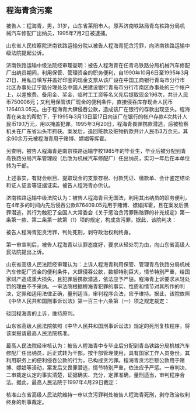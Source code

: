 ## 程海青贪污案

被告人：程海青，男，31岁，山东省莱阳市人。原系济南铁路局青岛铁路分局机械汽车修配厂出纳员，1995年7月2日被逮捕。

山东省人民检察院济南铁路运输分院以被告人程海青犯贪污罪，向济南铁路运输中级法院提起公诉。

济南铁路运输中级法院经审理查明：被告人程海青在任青岛铁路分局机械汽车修配厂出纳员期间，利用保管、管理资金的职务便利，自1990年10月6日至1995年3月21日，用私自填写并盖好印鉴的现金支票从该厂设在中国工商银行青岛市分行市北区办事处辽宁路分理处及中国人民建设银行青岛市分行市南区办事处的三个帐户上，以差旅费、备用金、奖金、临时工工资等名义先后提取现金196次，共计人民币750006元；又利用保管该厂现金的便利条件，直接侵吞库存现金人民币126403.05元。由于程海青大肆侵吞公款，造成该厂在银行的存款出现空头。程海青在亲友的帮助下，于1995年3月13日至17日向该厂在银行的帐户存款4次共计人民币19.1万元，用以掩盖犯罪。1995年3月20日，程海青畏罪携款潜逃，后被检察机关在广东省汕头市抓获。案发后，追回赃款及赃物折款共计人民币3万余元，其余60余万元被程海青用于赌博、嫖娼等挥霍。

另查明，被告人程海青是南京铁路运输学校1985年的毕业生，毕业后被分配到青岛铁路分局汽车管理段（后改为机械汽车修配厂）任出纳员，实习一年后在本单位转为干部。

上述事实，有财会帐目、提取现金的支票存根、付款凭证、缴款单、会计鉴定结论和证人证言等证据证实。被告人程海青亦供认。

济南铁路运输中级法院认为：被告人程海青目无国法，利用其出纳员的职务便利，在4年多的时间内先后侵吞公款876409.05元用于赌博、嫖娼挥霍，且在案发后畏罪潜逃，其行为触犯了全国人大常委会《关于惩治贪污罪贿赂罪的补充规定》第一条第一款、第二条第一款第（1）项的规定，构成贪污罪。据此，该院判决：

被告人程海青犯贪污罪，判处死刑，剥夺政治权利终身。

第一审宣判后，被告人程海青以认罪态度好，要求从轻处罚为由，向山东省高级人民法院提出上诉。

山东省高级人民法院经审理认为：上诉人程海青利用保管、管理青岛铁路分局机械汽车修配厂资金的便利条件，大肆侵吞公款，数额特别巨大，情节特别严重，给国家财产造成重大损失，且犯罪后携款潜逃，依法应予严惩。程海青上诉要求从轻处罚的理由不予采纳。一审法院根据程海青犯罪的事实、性质和情节对其所作的判决，定罪和适用法律正确，量刑适当，审判程序合法，应予维持。据此，该院依照《中华人民共和国刑事诉讼法》第一百三十六条第（一）项之规定裁定：

驳回程海青的上诉，维持原判。

山东省高级人民法院依照《中华人民共和国刑事诉讼法》规定的死刑复核程序，将该案报请最高人民法院核准。

最高人民法院经审核认为：被告人程海青中专毕业后分配到青岛铁路分局机械汽车修配厂任出纳员，后正式转为干部，按干部管理使用，具有国家工作人员身份。其利用职务上的便利侵吞公款的行为，已构成贪污罪。程海青贪污巨额公款用于赌博、嫖娼等活动，案发后又畏罪潜逃，情节特别严重，依法应予严惩。一审判决、二审裁定认定的事实清楚，证据确实、充分，定罪准确，量刑适当，审判程序合法。据此，最高人民法院于1997年4月29日裁定：

核准山东省高级人民法院维持一审以贪污罪判处被告人程海青死刑，剥夺政治权利终身的刑事裁定。


